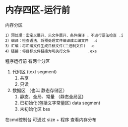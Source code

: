# 内存四区-运行前


内存分区
```
1）预处理：宏定义展开、头文件展开、条件编译 ，不进行语法检查 .i
2）编译：检查语法，将预处理文件编译成汇编文件  .s
3）汇编：将汇编文件生成目标文件(二进制文件)  .o
4）链接：将目标文件链接为可执行文件        .exe
```

程序运行前 有两个分区
1. 代码区 (text segment)
    1. 共享
    2. 只读
2. 数据区  （也叫 静态存储区）
    1. 静态、全局、常量  （静态全局区)
    2. 已初始化(包括文字常量区)       data segment
    2. 未初始化区   bss
    

在cmd控制台 可通过 size + 程序 查看内存分布